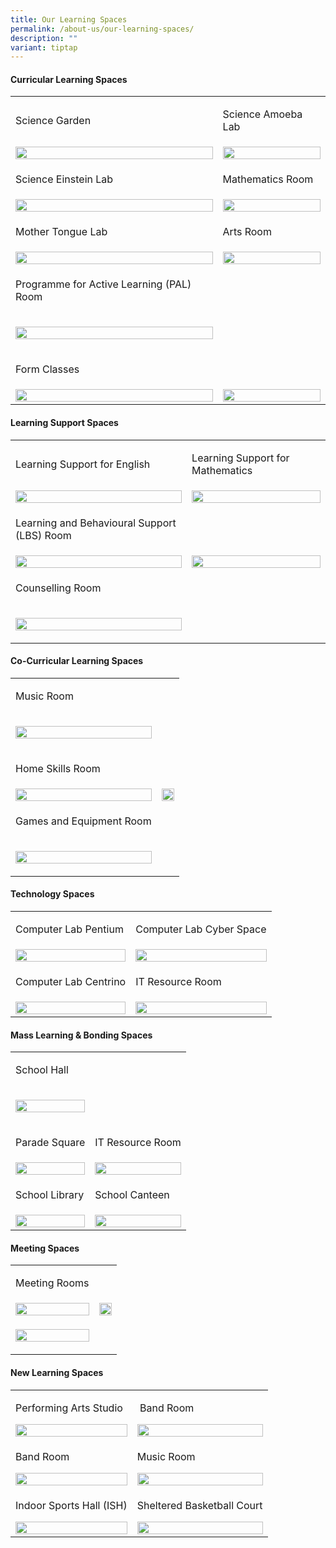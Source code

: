 ```yaml
---
title: Our Learning Spaces
permalink: /about-us/our-learning-spaces/
description: ""
variant: tiptap
---
```

<h4><strong>Curricular Learning Spaces</strong></h4>
<table style="minWidth: 50px">
<colgroup>
<col>
<col>
</colgroup>
<tbody>
<tr>
<td rowspan="1" colspan="1">
<p>Science Garden</p>
</td>
<td rowspan="1" colspan="1">
<p>Science Amoeba Lab</p>
</td>
</tr>
<tr>
<td rowspan="1" colspan="1">
<div class="isomer-image-wrapper">
<img style="width: 100%" height="auto" width="100%" src="/images/ols1.jpg">
</div>
</td>
<td rowspan="1" colspan="1">
<div class="isomer-image-wrapper">
<img style="width: 100%" height="auto" width="100%" src="/images/ols2.jpg">
</div>
</td>
</tr>
<tr>
<td rowspan="1" colspan="1">
<p>Science Einstein Lab</p>
</td>
<td rowspan="1" colspan="1">
<p>Mathematics Room</p>
</td>
</tr>
<tr>
<td rowspan="1" colspan="1">
<div class="isomer-image-wrapper">
<img style="width: 100%" height="auto" width="100%" src="/images/ols3.jpg">
</div>
</td>
<td rowspan="1" colspan="1">
<div class="isomer-image-wrapper">
<img style="width: 100%" height="auto" width="100%" src="/images/ols4.jpg">
</div>
</td>
</tr>
<tr>
<td rowspan="1" colspan="1">
<p>Mother Tongue Lab</p>
</td>
<td rowspan="1" colspan="1">
<p>Arts Room</p>
</td>
</tr>
<tr>
<td rowspan="1" colspan="1">
<div class="isomer-image-wrapper">
<img style="width: 100%" height="auto" width="100%" src="/images/ols5.jpg">
</div>
</td>
<td rowspan="1" colspan="1">
<div class="isomer-image-wrapper">
<img style="width: 100%" height="auto" width="100%" src="/images/ols6.jpg">
</div>
</td>
</tr>
<tr>
<td rowspan="1" colspan="1">
<p>Programme for Active Learning (PAL) Room</p>
</td>
<td rowspan="1" colspan="1">
<p>&nbsp;</p>
</td>
</tr>
<tr>
<td rowspan="1" colspan="1">
<div class="isomer-image-wrapper">
<img style="width: 100%" height="auto" width="100%" src="/images/ols7.jpg">
</div>
</td>
<td rowspan="1" colspan="1">
<p>&nbsp;</p>
</td>
</tr>
<tr>
<td rowspan="1" colspan="1">
<p>Form Classes</p>
</td>
<td rowspan="1" colspan="1">
<p>&nbsp;</p>
</td>
</tr>
<tr>
<td rowspan="1" colspan="1">
<div class="isomer-image-wrapper">
<img style="width: 100%" height="auto" width="100%" src="/images/ols8.jpg">
</div>
</td>
<td rowspan="1" colspan="1">
<div class="isomer-image-wrapper">
<img style="width: 100%" height="auto" width="100%" src="/images/ols9.jpg">
</div>
</td>
</tr>
</tbody>
</table>
<h4><strong>Learning Support Spaces</strong></h4>
<table style="minWidth: 50px">
<colgroup>
<col>
<col>
</colgroup>
<tbody>
<tr>
<td rowspan="1" colspan="1">
<p>Learning Support for English</p>
</td>
<td rowspan="1" colspan="1">
<p>Learning Support for Mathematics</p>
</td>
</tr>
<tr>
<td rowspan="1" colspan="1">
<div class="isomer-image-wrapper">
<img style="width: 100%" height="auto" width="100%" src="/images/ols10.jpg">
</div>
</td>
<td rowspan="1" colspan="1">
<div class="isomer-image-wrapper">
<img style="width: 100%" height="auto" width="100%" src="/images/ols11.jpg">
</div>
</td>
</tr>
<tr>
<td rowspan="1" colspan="1">
<p>Learning and Behavioural Support (LBS) Room</p>
</td>
<td rowspan="1" colspan="1">
<p>&nbsp;</p>
</td>
</tr>
<tr>
<td rowspan="1" colspan="1">
<div class="isomer-image-wrapper">
<img style="width: 100%" height="auto" width="100%" src="/images/ols12.jpg">
</div>
</td>
<td rowspan="1" colspan="1">
<div class="isomer-image-wrapper">
<img style="width: 100%" height="auto" width="100%" src="/images/ols13.jpg">
</div>
</td>
</tr>
<tr>
<td rowspan="1" colspan="1">
<p>Counselling Room</p>
</td>
<td rowspan="1" colspan="1">
<p>&nbsp;</p>
</td>
</tr>
<tr>
<td rowspan="1" colspan="1">
<div class="isomer-image-wrapper">
<img style="width: 100%" height="auto" width="100%" src="/images/ols14.jpg">
</div>
</td>
<td rowspan="1" colspan="1">
<p>&nbsp;</p>
</td>
</tr>
</tbody>
</table>
<h4><strong>Co-Curricular Learning Spaces</strong></h4>
<table style="minWidth: 50px">
<colgroup>
<col>
<col>
</colgroup>
<tbody>
<tr>
<td rowspan="1" colspan="1">
<p>Music Room</p>
</td>
<td rowspan="1" colspan="1">
<p>&nbsp;</p>
</td>
</tr>
<tr>
<td rowspan="1" colspan="1">
<div class="isomer-image-wrapper">
<img style="width: 100%" height="auto" width="100%" src="/images/ols15.jpg">
</div>
</td>
<td rowspan="1" colspan="1">
<p>&nbsp;</p>
</td>
</tr>
<tr>
<td rowspan="1" colspan="1">
<p>Home Skills Room</p>
</td>
<td rowspan="1" colspan="1">
<p>&nbsp;</p>
</td>
</tr>
<tr>
<td rowspan="1" colspan="1">
<div class="isomer-image-wrapper">
<img style="width: 100%" height="auto" width="100%" src="/images/ols16.jpg">
</div>
</td>
<td rowspan="1" colspan="1">
<div class="isomer-image-wrapper">
<img style="width: 100%" height="auto" width="100%" src="/images/ols17.jpg">
</div>
</td>
</tr>
<tr>
<td rowspan="1" colspan="1">
<p>Games and Equipment Room</p>
</td>
<td rowspan="1" colspan="1">
<p>&nbsp;</p>
</td>
</tr>
<tr>
<td rowspan="1" colspan="1">
<div class="isomer-image-wrapper">
<img style="width: 100%" height="auto" width="100%" src="/images/ols18.jpg">
</div>
</td>
<td rowspan="1" colspan="1">
<p>&nbsp;</p>
</td>
</tr>
</tbody>
</table>
<h4><strong>Technology Spaces</strong></h4>
<table style="minWidth: 50px">
<colgroup>
<col>
<col>
</colgroup>
<tbody>
<tr>
<td rowspan="1" colspan="1">
<p>Computer Lab Pentium</p>
</td>
<td rowspan="1" colspan="1">
<p>Computer Lab Cyber Space</p>
</td>
</tr>
<tr>
<td rowspan="1" colspan="1">
<div class="isomer-image-wrapper">
<img style="width: 100%" height="auto" width="100%" src="/images/ols19.jpg">
</div>
</td>
<td rowspan="1" colspan="1">
<div class="isomer-image-wrapper">
<img style="width: 100%" height="auto" width="100%" src="/images/ols20.jpg">
</div>
</td>
</tr>
<tr>
<td rowspan="1" colspan="1">
<p>Computer Lab Centrino</p>
</td>
<td rowspan="1" colspan="1">
<p>IT Resource Room</p>
</td>
</tr>
<tr>
<td rowspan="1" colspan="1">
<div class="isomer-image-wrapper">
<img style="width: 100%" height="auto" width="100%" src="/images/ols21.jpg">
</div>
</td>
<td rowspan="1" colspan="1">
<div class="isomer-image-wrapper">
<img style="width: 100%" height="auto" width="100%" src="/images/ols22.jpg">
</div>
</td>
</tr>
</tbody>
</table>
<h4><strong>Mass Learning &amp; Bonding Spaces</strong></h4>
<table style="minWidth: 50px">
<colgroup>
<col>
<col>
</colgroup>
<tbody>
<tr>
<td rowspan="1" colspan="1">
<p>School Hall</p>
</td>
<td rowspan="1" colspan="1">
<p>&nbsp;</p>
</td>
</tr>
<tr>
<td rowspan="1" colspan="1">
<div class="isomer-image-wrapper">
<img style="width: 100%" height="auto" width="100%" src="/images/ols23.jpg">
</div>
</td>
<td rowspan="1" colspan="1">
<p>&nbsp;</p>
</td>
</tr>
<tr>
<td rowspan="1" colspan="1">
<p>Parade Square</p>
</td>
<td rowspan="1" colspan="1">
<p>IT Resource Room</p>
</td>
</tr>
<tr>
<td rowspan="1" colspan="1">
<div class="isomer-image-wrapper">
<img style="width: 100%" height="auto" width="100%" src="/images/ols24.jpg">
</div>
</td>
<td rowspan="1" colspan="1">
<div class="isomer-image-wrapper">
<img style="width: 100%" height="auto" width="100%" src="/images/ols25.jpg">
</div>
</td>
</tr>
<tr>
<td rowspan="1" colspan="1">
<p>School Library</p>
</td>
<td rowspan="1" colspan="1">
<p>School Canteen</p>
</td>
</tr>
<tr>
<td rowspan="1" colspan="1">
<div class="isomer-image-wrapper">
<img style="width: 100%" height="auto" width="100%" src="/images/ols26.jpg">
</div>
</td>
<td rowspan="1" colspan="1">
<div class="isomer-image-wrapper">
<img style="width: 100%" height="auto" width="100%" src="/images/ols27.jpg">
</div>
</td>
</tr>
</tbody>
</table>
<h4><strong>Meeting Spaces</strong></h4>
<table style="minWidth: 50px">
<colgroup>
<col>
<col>
</colgroup>
<tbody>
<tr>
<td rowspan="1" colspan="1">
<p>Meeting Rooms</p>
</td>
<td rowspan="1" colspan="1">
<p>&nbsp;</p>
</td>
</tr>
<tr>
<td rowspan="1" colspan="1">
<div class="isomer-image-wrapper">
<img style="width: 100%" height="auto" width="100%" src="/images/ols28.jpg">
</div>
</td>
<td rowspan="1" colspan="1">
<div class="isomer-image-wrapper">
<img style="width: 100%" height="auto" width="100%" src="/images/ols29.jpg">
</div>
</td>
</tr>
<tr>
<td rowspan="1" colspan="1">
<div class="isomer-image-wrapper">
<img style="width: 100%" height="auto" width="100%" src="/images/ols30.jpg">
</div>
</td>
<td rowspan="1" colspan="1">
<p>&nbsp;</p>
</td>
</tr>
</tbody>
</table>
<h4><strong>New Learning Spaces</strong></h4>
<table style="minWidth: 50px">
<colgroup>
<col>
<col>
</colgroup>
<tbody>
<tr>
<td rowspan="1" colspan="1">
<p>Performing Arts Studio</p>
<div class="isomer-image-wrapper">
<img style="width: 100%" height="auto" width="100%" alt="" src="/images/20230802_161502.jpg">
</div>
</td>
<td rowspan="1" colspan="1">
<p>&nbsp;Band Room</p>
<div class="isomer-image-wrapper">
<img style="width: 100%" height="auto" width="100%" alt="" src="/images/20230802_161844.jpg">
</div>
</td>
</tr>
<tr>
<td rowspan="1" colspan="1">
<p>Band Room</p>
<div class="isomer-image-wrapper">
<img style="width: 100%" height="auto" width="100%" alt="" src="/images/20230802_161934.jpg">
</div>
</td>
<td rowspan="1" colspan="1">
<p>Music Room</p>
<div class="isomer-image-wrapper">
<img style="width: 100%" height="auto" width="100%" alt="" src="/images/20230802_162205.jpg">
</div>
</td>
</tr>
<tr>
<td rowspan="1" colspan="1">
<p>Indoor Sports Hall (ISH)</p>
<div class="isomer-image-wrapper">
<img style="width: 100%" height="auto" width="100%" alt="" src="/images/20230802_162706.jpg">
</div>
</td>
<td rowspan="1" colspan="1">
<p>Sheltered Basketball Court</p>
<div class="isomer-image-wrapper">
<img style="width: 100%" height="auto" width="100%" alt="" src="/images/20230802_162840.jpg">
</div>
</td>
</tr>
</tbody>
</table>
<h4></h4>
<p></p>